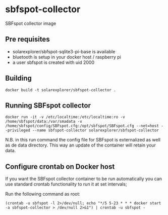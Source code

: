 # sbfspot-collector
SBFspot collector image

## Pre requisites
* solarexplorer/sbfspot-sqlite3-pi-base is available
* bluetooth is setup in your docker host / raspberry pi
* a user sbfspot is created with uid 2000

## Building
```
docker build -t solarexplorer/sbfspot-collector .
```

## Running SBFspot collector
```
docker run -it -v /etc/localtime:/etc/localtime:ro -v /home/sbfspot/data:/var/smadata -v /home/sbfspot/config/SBFspot.cfg:/opt/sbfspot/SBFspot.cfg --net=host --privileged --name sbfspot-collector solarexplorer/sbfspot-collector
```

N.B. in this run command the config file for SBFspot is externalized as well as de data directory. This way an update of the container will retain your data.

## Configure crontab on Docker host

If you want the SBFspot collector container to be run automatically you can use standard crontab functionality to run it at set intervals;

Run the following command as root:

```
(crontab -u sbfspot -l 2>/dev/null; echo "*/5 5-23 * * * docker start -a sbfspot-collector > /dev/null 2>&1") | crontab -u sbfspot -
```

